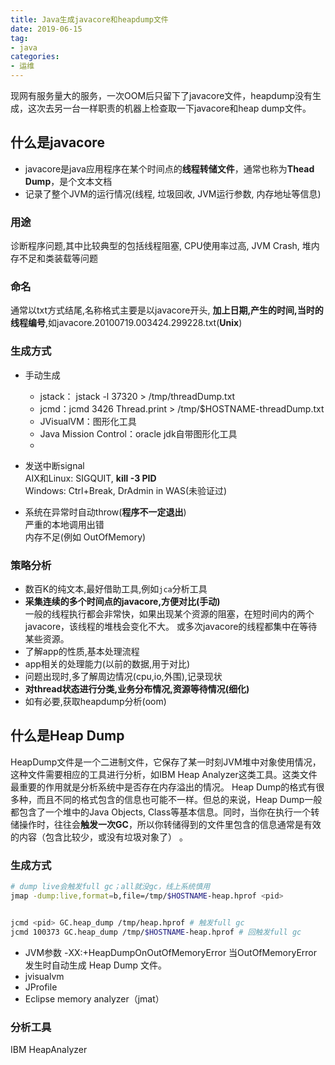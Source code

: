 ```yaml
---
title: Java生成javacore和heapdump文件
date: 2019-06-15
tag: 
- java
categories:
- 运维
---
```

现网有服务量大的服务，一次OOM后只留下了javacore文件，heapdump没有生成，这次去另一台一样职责的机器上检查取一下javacore和heap dump文件。
<!--more-->
## 什么是javacore

- javacore是java应用程序在某个时间点的**线程转储文件**，通常也称为**Thead Dump**，是个文本文档
- 记录了整个JVM的运行情况(线程, 垃圾回收, JVM运行参数, 内存地址等信息)
### 用途
诊断程序问题,其中比较典型的包括线程阻塞, CPU使用率过高, JVM Crash, 堆内存不足和类装载等问题

### 命名
通常以txt方式结尾,名称格式主要是以javacore开头, **加上日期,产生的时间,当时的线程编号**,如javacore.20100719.003424.299228.txt(**Unix**)

### 生成方式

- 手动生成
	- jstack： jstack -l 37320 > /tmp/threadDump.txt
	- jcmd：jcmd 3426 Thread.print > /tmp/$HOSTNAME-threadDump.txt
	- JVisualVM：图形化工具
	- Java Mission Control：oracle jdk自带图形化工具
	- 

-   发送中断signal  
    AIX和Linux: SIGQUIT,  **kill -3 PID**  
    Windows: Ctrl+Break, DrAdmin in WAS(未验证过)
    
- 系统在异常时自动throw(**程序不一定退出**)  
    严重的本地调用出错  
    内存不足(例如 OutOfMemory)
### 策略分析

-   数百K的纯文本,最好借助工具,例如`jca`分析工具
-   **采集连续的多个时间点的javacore,方便对比(手动)**  
    一般的线程执行都会非常快，如果出现某个资源的阻塞，在短时间内的两个javacore，该线程的堆栈会变化不大。 或多次javacore的线程都集中在等待某些资源。
-   了解app的性质,基本处理流程
-   app相关的处理能力(以前的数据,用于对比)
-   问题出现时,多了解周边情况(cpu,io,外围),记录现状
-   **对thread状态进行分类,业务分布情况,资源等待情况(细化)**
-   如有必要,获取heapdump分析(oom)

## 什么是Heap Dump
HeapDump文件是一个二进制文件，它保存了某一时刻JVM堆中对象使用情况，这种文件需要相应的工具进行分析，如IBM Heap Analyzer这类工具。这类文件最重要的作用就是分析系统中是否存在内存溢出的情况。
Heap Dump的格式有很多种，而且不同的格式包含的信息也可能不一样。但总的来说，Heap Dump一般都包含了一个堆中的Java Objects, Class等基本信息。同时，当你在执行一个转储操作时，往往会**触发一次GC**，所以你转储得到的文件里包含的信息通常是有效的内容（包含比较少，或没有垃圾对象了） 。

  ### 生成方式
```bash
# dump live会触发full gc；all就没gc，线上系统慎用
jmap -dump:live,format=b,file=/tmp/$HOSTNAME-heap.hprof <pid>
```
```bash

jcmd <pid> GC.heap_dump /tmp/heap.hprof # 触发full gc
jcmd 100373 GC.heap_dump /tmp/$HOSTNAME-heap.hprof # 回触发full gc
```
- JVM参数 -XX:+HeapDumpOnOutOfMemoryError  当OutOfMemoryError发生时自动生成 Heap Dump 文件。
- jvisualvm
- JProfile
- Eclipse memory analyzer（jmat）
  
  
### 分析工具
IBM HeapAnalyzer
<!--stackedit_data:
eyJoaXN0b3J5IjpbLTEwNTUyODY4NDIsOTk5MzQ0NzAwLDY2Mj
UxNTc5LC01MDY0MjUxMzMsLTM5MjA5NDcwNywtMTgzMDcyMjUw
Nyw5NjY4NzgxMzQsMTI0NTQ4MTYzMywzOTAzNzExNjNdfQ==
-->
